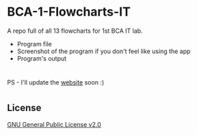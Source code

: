 # BCA-1-Flowcharts-IT

A repo full of all 13 flowcharts for 1st BCA IT lab.
* Program file
* Screenshot of the program if you don't feel like using the app
* Program's output


#
PS - I'll update the [website](https://saivishnu725.tk) soon :)
#
## License

[GNU General Public License v2.0](https://choosealicense.com/licenses/gpl-2.0/)
